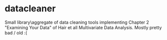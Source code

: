 # datacleaner
Small library\aggregate of data cleaning tools implementing Chapter 2 "Examining Your Data" of Hair et all Multivariate Data Analysis. Mostly pretty bad / old :(
